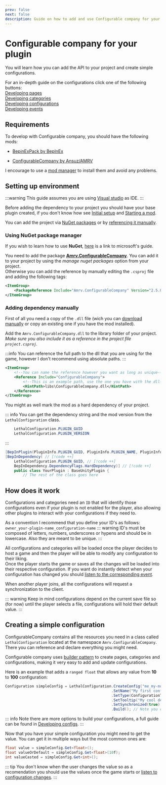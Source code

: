 ```yaml
---
prev: false
next: false
description: Guide on how to add and use Configurable company for your plugin.
---
```


# Configurable company for your plugin

You will learn how you can add the API to your project and create simple configurations.

For an in-depth guide on the configurations click one of the following buttons:  
[Developing pages](/dev/apis/configurable-company/developing-pages)  
[Developing categories](/dev/apis/configurable-company/developing-categories)  
[Developing configurations](/dev/apis/configurable-company/developing-configs)  
[Developing events](/dev/apis/configurable-company/event-listening)

## Requirements

To develop with Configurable company, you should have the following mods:

-   [BepinExPack by BepInEx](https://thunderstore.io/c/lethal-company/p/BepInEx/BepInExPack/)

-   [ConfigurableCompany by Ansuz/AMRV](https://thunderstore.io/c/lethal-company/p/AMRV/ConfigurableCompany/)

I encourage to use a [mod manager](https://thunderstore.io/c/lethal-company/p/ebkr/r2modman/) to install them and avoid any problems.

## Setting up environment

:::warning
This guide assumes you are using [Visual studio](https://visualstudio.microsoft.com) as IDE.
:::

Before adding the dependency to your project you should have your base plugin created, if you don't know how see [Initial setup](/dev/initial-setup) and [Starting a mod](/dev/starting-a-mod).

You can add the project via [NuGet packages](#using-nuget-package-manager) or by [referencing it manually](#adding-file-manually).

### Using NuGet package manager

If you wish to learn how to use **NuGet**, [here](https://learn.microsoft.com/en-us/nuget/quickstart/install-and-use-a-package-in-visual-studio) is a link to microsoft's guide.

You need to add the package [**Amrv.ConfigurableCompany**](https://www.nuget.org/packages/Amrv.ConfigurableCompany). You can add it to your project by using the _manage nuget packages_ option from your project.  
Otherwise you can add the reference by manually editing the `.csproj` file and adding the following tags:

```xml
<ItemGroup>
    <PackageReference Include="Amrv.ConfigurableCompany" Version="2.5.0" />
</ItemGroup>
```

### Adding dependency manually

First of all you need a copy of the `.dll` file (wich you can [download manually](https://thunderstore.io/c/lethal-company/p/AMRV/ConfigurableCompany/versions/) or copy an existing one if you have the mod installed).

Add the `Amrv.ConfigurableCompany.dll` to the library folder of your project. _Make sure you also include it as a reference in the project file `project.csproj`._

:::info
You can reference the full path to the dll that you are using for the game, however I don't recommend using absolute paths.
:::

```xml
<ItemGroup>
    <!--You can name the reference however you want as long as unique-->
    <Reference Include="ConfigurableCompany">
        <!--This is an example path, use the one you have with the dll-->
        <HintPath>libs\ConfigurableCompany.dll</HintPath>
    </Reference>
</ItemGroup>
```

You might as well mark the mod as a hard dependency of your project.

::: info
You can get the dependency string and the mod version from the `LethalConfiguration` class.

```cs
    LethalConfiguration.PLUGIN_GUID
    LethalConfiguration.PLUGIN_VERSION
```

:::

```cs
[BepInPlugin(PluginInfo.PLUGIN_GUID, PluginInfo.PLUGIN_NAME, PluginInfo.PLUGIN_VERSION)]
[BepInDependency( // [!code ++]
    LethalConfiguration.PLUGIN_GUID, // [!code ++]
    BepInDependency.DependencyFlags.HardDependency)] // [!code ++]
    public class YourPlugin : BaseUnityPlugin {
        // The rest of the class goes here
```

## How does it work

Configurations and categories need an `ID` that will identify those configurations even if your plugin is not enabled for the player, also allowing other plugins to interact with your configurations if they need to.

As a convention I recommend that you define your ID's as follows:  
`owner_your-plugin-name_configuration-name`
::: warning
ID's must be composed of letters, numbers, underscores or hypens and should be in lowercase.
Also they are meant to be unique.
:::

All configurations and categories will be loaded once the player decides to host a game and then the player will be able to modify any configuration to their liking.  
Once the player starts the game or saves all the changes will be loaded into their respective configuration. If you want do instantly detect when your configuration has changed you should [listen to the corresponding event](/dev/apis/configurable-company/event-listening).

When another player joins, all the configurations will request a synchronization to the client.

::: warning
Keep in mind configurations depend on the current save file so (for now) until the player selects a file, configurations will hold their default value.
:::

## Creating a simple configuration

ConfigurableCompany contains all the resources you need in a class called `LethalConfiguration` located at the namespace `Amrv.ConfigurableCompany`. There you can reference and declare everything you might need.

Configurable company uses [builder pattern](https://en.wikipedia.org/wiki/Builder_pattern) to create pages, categories and configurations, making it very easy to add and update configurations.

Here is an example that adds a `ranged float` that allows any value from **10** to **100** configuration:

```cs
Configuration simpleConfig = LethalConfiguration.CreateConfig("me_my-mod_id")
                                                .SetName("My first configuration")
                                                .SetType(ConfigurationTypes.RangeFloat(10, 100))
                                                .SetTooltip("My cool description")
                                                .SetSynchronized(true)
                                                .Build(); // Note you can omit this Build call if you are assigning the config to a Configuration variable
```

::: info
Note there are more options to build your configurations, a full guide can be found in [Developing configs](/dev/apis/configurable-company/developing-configs.md).
:::

Now that you have your simple configuration you might need to get the value. You can get it in multiple ways but the most common ones are:

```cs
float value = simpleConfig.Get<float>();
float valueOrDefault = simpleConfig.Get<float>(10f);
int valueCasted = simpleConfig.Get<int>();
```

::: tip
You don't know when the user changes the value so as a recomendation you should use the values once the game starts or [listen to configuration changes](/dev/apis/configurable-company/event-listening.md).
:::

